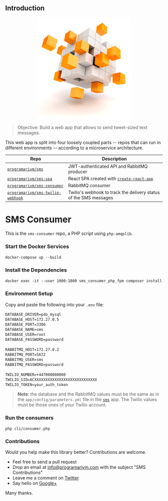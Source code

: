 ## Introduction

<p align="center">
	<img src="https://github.com/programarivm/sms-consumer/blob/master/resources/cubes.jpg" />
</p>

> Objective: Build a web app that allows to send tweet-sized text messages.

This web app is split into four loosely coupled parts -- repos that can run in different environments -- according to a microservice architecture.

| Repo                                                                           | Description                                                                                |
|--------------------------------------------------------------------------------|--------------------------------------------------------------------------------------------|
| [`programarivm/sms`](https://github.com/programarivm/sms)                      | JWT-authenticated API and RabbitMQ producer                                                |
| [`programarivm/sms-spa`](https://github.com/programarivm/sms-spa)              | React SPA created with [`create-react-app`](https://github.com/facebook/create-react-app)  |
| [`programarivm/sms-consumer`](https://github.com/programarivm/sms-consumer)    | RabbitMQ consumer                                                                          |
| [`programarivm/sms-twilio-webhook`](https://github.com/programarivm/sms-twilio-webook)  | Twilio's webhook to track the delivery status of the SMS messages                          |

# SMS Consumer

This is the `sms-consumer` repo, a PHP script using `php-amqplib`.

### Start the Docker Services

    docker-compose up --build

### Install the Dependencies

    docker exec -it --user 1000:1000 sms_consumer_php_fpm composer install

### Environment Setup

Copy and paste the following into your `.env` file:

    DATABASE_DRIVER=pdo_mysql
    DATABASE_HOST=172.27.0.5
    DATABASE_PORT=3306
    DATABASE_NAME=sms
    DATABASE_USER=root
    DATABASE_PASSWORD=password

    RABBITMQ_HOST=172.27.0.2
    RABBITMQ_PORT=5672
    RABBITMQ_USER=sms
    RABBITMQ_PASSWORD=password

    TWILIO_NUMBER=+447000000000
    TWILIO_SID=ACXXXXXXXXXXXXXXXXXXXXXXXXXXXX
    TWILIO_TOKEN=your_auth_token

> **Note**: the database and the RabbitMQ values must be the same as in the `app/config/parameters.yml` file in the [`sms`](https://github.com/programarivm/sms) app. The Twilio values must be those ones of your Twilio account.

### Run the consumers

    php cli/consumer.php

### Contributions

Would you help make this library better? Contributions are welcome.

- Feel free to send a pull request
- Drop an email at info@programarivm.com with the subject "SMS Contributions"
- Leave me a comment on [Twitter](https://twitter.com/programarivm)
- Say hello on [Google+](https://plus.google.com/+Programarivm)

Many thanks.
